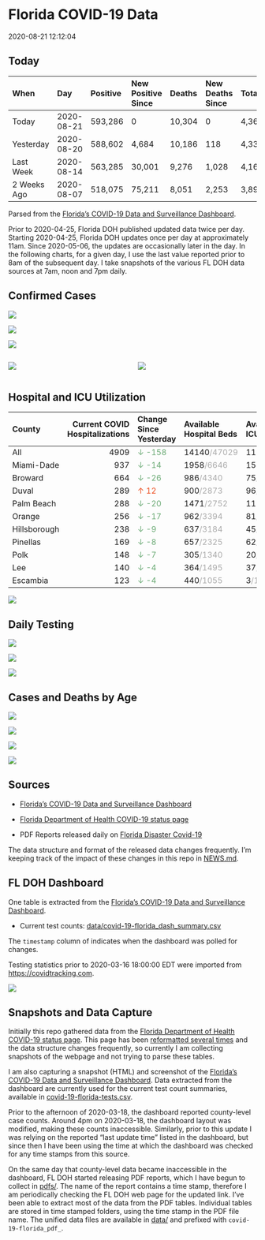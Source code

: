 Florida COVID-19 Data
================
2020-08-21 12:12:04

## Today

| When        | Day        | Positive | New Positive Since | Deaths | New Deaths Since | Total     |
| :---------- | :--------- | :------- | :----------------- | :----- | :--------------- | :-------- |
| Today       | 2020-08-21 | 593,286  | 0                  | 10,304 | 0                | 4,367,212 |
| Yesterday   | 2020-08-20 | 588,602  | 4,684              | 10,186 | 118              | 4,335,752 |
| Last Week   | 2020-08-14 | 563,285  | 30,001             | 9,276  | 1,028            | 4,160,565 |
| 2 Weeks Ago | 2020-08-07 | 518,075  | 75,211             | 8,051  | 2,253            | 3,896,939 |

Parsed from the [Florida’s COVID-19 Data and Surveillance
Dashboard](https://fdoh.maps.arcgis.com/apps/opsdashboard/index.html#/8d0de33f260d444c852a615dc7837c86).

Prior to 2020-04-25, Florida DOH published updated data twice per day.
Starting 2020-04-25, Florida DOH updates once per day at approximately
11am. Since 2020-05-06, the updates are occasionally later in the day.
In the following charts, for a given day, I use the last value reported
prior to 8am of the subsequent day. I take snapshots of the various FL
DOH data sources at 7am, noon and 7pm daily.

## Confirmed Cases

![](plots/covid-19-florida-daily-test-changes.png)

![](plots/covid-19-florida-deaths-by-day.png)

![](plots/covid-19-florida-county-top-6.png)

<div class="columns">

<div class="column is-full-mobile">

![](plots/covid-19-florida-testing.png)

</div>

<div class="column is-full-mobile">

![](plots/covid-19-florida-total-positive.png)

</div>

</div>

## Hospital and ICU Utilization

| County       | Current COVID Hospitalizations | Change Since Yesterday                     | Available Hospital Beds                      | Available ICU Beds                         |
| :----------- | -----------------------------: | :----------------------------------------- | :------------------------------------------- | :----------------------------------------- |
| All          |                           4909 | <span style="color: #6BAA75">↓ -158</span> | 14140<span style="color: #aaa">/47029</span> | 1171<span style="color: #aaa">/4928</span> |
| Miami-Dade   |                            937 | <span style="color: #6BAA75">↓ -14</span>  | 1958<span style="color: #aaa">/6646</span>   | 157<span style="color: #aaa">/824</span>   |
| Broward      |                            664 | <span style="color: #6BAA75">↓ -26</span>  | 986<span style="color: #aaa">/4340</span>    | 75<span style="color: #aaa">/436</span>    |
| Duval        |                            289 | <span style="color: #EC4E20">↑ 12</span>   | 900<span style="color: #aaa">/2873</span>    | 96<span style="color: #aaa">/345</span>    |
| Palm Beach   |                            288 | <span style="color: #6BAA75">↓ -20</span>  | 1471<span style="color: #aaa">/2752</span>   | 111<span style="color: #aaa">/301</span>   |
| Orange       |                            256 | <span style="color: #6BAA75">↓ -17</span>  | 962<span style="color: #aaa">/3394</span>    | 81<span style="color: #aaa">/291</span>    |
| Hillsborough |                            238 | <span style="color: #6BAA75">↓ -9</span>   | 637<span style="color: #aaa">/3184</span>    | 45<span style="color: #aaa">/318</span>    |
| Pinellas     |                            169 | <span style="color: #6BAA75">↓ -8</span>   | 657<span style="color: #aaa">/2325</span>    | 62<span style="color: #aaa">/244</span>    |
| Polk         |                            148 | <span style="color: #6BAA75">↓ -7</span>   | 305<span style="color: #aaa">/1340</span>    | 20<span style="color: #aaa">/132</span>    |
| Lee          |                            140 | <span style="color: #6BAA75">↓ -4</span>   | 364<span style="color: #aaa">/1495</span>    | 37<span style="color: #aaa">/104</span>    |
| Escambia     |                            123 | <span style="color: #6BAA75">↓ -4</span>   | 440<span style="color: #aaa">/1055</span>    | 3<span style="color: #aaa">/138</span>     |

![](plots/covid-19-florida-icu-usage.png)

## Daily Testing

![](plots/covid-19-florida-tests-per-case.png)

<!-- ![](plots/covid-19-florida-change-new-cases.png) -->

![](plots/covid-19-florida-tests-percent-positive.png)

![](plots/covid-19-florida-test-and-case-growth.png)

## Cases and Deaths by Age

![](plots/covid-19-florida-weekly-events-by-age.png)

![](plots/covid-19-florida-age.png)

![](plots/covid-19-florida-age-deaths.png)

![](plots/covid-19-florida-age-sex.png)

## Sources

  - [Florida’s COVID-19 Data and Surveillance
    Dashboard](https://fdoh.maps.arcgis.com/apps/opsdashboard/index.html#/8d0de33f260d444c852a615dc7837c86)

  - [Florida Department of Health COVID-19 status
    page](http://www.floridahealth.gov/diseases-and-conditions/COVID-19/)

  - PDF Reports released daily on [Florida Disaster
    Covid-19](http://www.floridahealth.gov/diseases-and-conditions/COVID-19/)

The data structure and format of the released data changes frequently.
I’m keeping track of the impact of these changes in this repo in
[NEWS.md](NEWS.md).

## FL DOH Dashboard

One table is extracted from the [Florida’s COVID-19 Data and
Surveillance
Dashboard](https://fdoh.maps.arcgis.com/apps/opsdashboard/index.html#/8d0de33f260d444c852a615dc7837c86).

  - Current test counts:
    [data/covid-19-florida\_dash\_summary.csv](data/covid-19-florida_dash_summary.csv)

The `timestamp` column of indicates when the dashboard was polled for
changes.

Testing statistics prior to 2020-03-16 18:00:00 EDT were imported from
<https://covidtracking.com>.

![](screenshots/fodh_maps_arcgis_com__apps__opsdashboard.png)

## Snapshots and Data Capture

Initially this repo gathered data from the [Florida Department of Health
COVID-19 status
page](http://www.floridahealth.gov/diseases-and-conditions/COVID-19/).
This page has been [reformatted several
times](screenshots/floridahealth_gov__diseases-and-conditions__COVID-19.png)
and the data structure changes frequently, so currently I am collecting
snapshots of the webpage and not trying to parse these tables.

I am also capturing a snapshot (HTML) and screenshot of the [Florida’s
COVID-19 Data and Surveillance
Dashboard](https://fdoh.maps.arcgis.com/apps/opsdashboard/index.html#/8d0de33f260d444c852a615dc7837c86).
Data extracted from the dashboard are currently used for the current
test count summaries, available in
[covid-19-florida-tests.csv](covid-19-florida-tests.csv).

Prior to the afternoon of 2020-03-18, the dashboard reported
county-level case counts. Around 4pm on 2020-03-18, the dashboard layout
was modified, making these counts inaccessible. Similarly, prior to this
update I was relying on the reported “last update time” listed in the
dashboard, but since then I have been using the time at which the
dashboard was checked for any time stamps from this source.

On the same day that county-level data became inaccessible in the
dashboard, FL DOH started releasing PDF reports, which I have begun to
collect in [pdfs/](pdfs/). The name of the report contains a time stamp,
therefore I am periodically checking the FL DOH web page for the updated
link. I’ve been able to extract most of the data from the PDF tables.
Individual tables are stored in time stamped folders, using the time
stamp in the PDF file name. The unified data files are available in
[data/](data/) and prefixed with `covid-19-florida_pdf_`.

